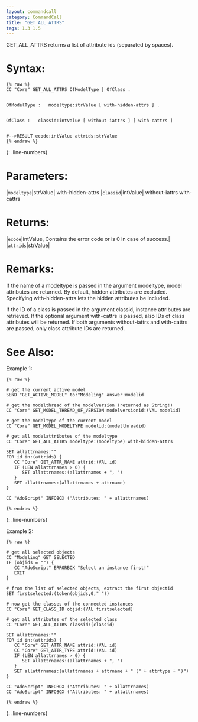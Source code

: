 ```yaml
---
layout: commandcall
category: CommandCall
title: "GET_ALL_ATTRS"
tags: 1.3 1.5
---
```


GET_ALL_ATTRS returns a list of attribute ids (separated by spaces).

# Syntax:  

```adoscript
{% raw %}
CC "Core" GET_ALL_ATTRS OfModelType | OfClass .


OfModelType :	modeltype:strValue [ with-hidden-attrs ] .


OfClass :	classid:intValue [ without-iattrs ] [ with-cattrs ]


#-->RESULT ecode:intValue attrids:strValue
{% endraw %}
```
{: .line-numbers}

# Parameters:  

|`modeltype`|strValue|
with-hidden-attrs
|`classid`|intValue|
without-iattrs
with-cattrs

# Returns:  

|`ecode`|intValue, Contains the error code or is 0 in case of success.|
|`attrids`|strValue|

# Remarks:

If the name of a modeltype is passed in the argument modeltype, model attributes are returned. By default, hidden attributes are excluded. Specifying with-hidden-attrs lets the hidden attributes be included.

If the ID of a class is passed in the argument classid, instance attributes are retrieved. If the optional argument with-cattrs is passed, also IDs of class attributes will be returned. If both arguments without-iattrs and with-cattrs are passed, only class attribute IDs are returned.

# See Also:  



Example 1:

```adoscript
{% raw %}

# get the current active model
SEND "GET_ACTIVE_MODEL" to:"Modeling" answer:modelid

# get the modelthread of the modelversion (returned as String!)
CC "Core" GET_MODEL_THREAD_OF_VERSION modelversionid:(VAL modelid)

# get the modeltype of the current model
CC "Core" GET_MODEL_MODELTYPE modelid:(modelthreadid)

# get all modelattributes of the modeltype
CC "Core" GET_ALL_ATTRS modeltype:(modeltype) with-hidden-attrs

SET allattrnames:""
FOR id in:(attrids) {
   CC "Core" GET_ATTR_NAME attrid:(VAL id)
   IF (LEN allattrnames > 0) {
      SET allattrnames:(allattrnames + ", ")
   }
   SET allattrnames:(allattrnames + attrname)
}

CC "AdoScript" INFOBOX ("Attributes: " + allattrnames)

{% endraw %}
```
{: .line-numbers}

Example 2:

```adoscript
{% raw %}

# get all selected objects
CC "Modeling" GET_SELECTED
IF (objids = "") {
   CC "AdoScript" ERRORBOX "Select an instance first!"
   EXIT
}

# from the list of selected objects, extract the first objectid
SET firstselected:(token(objids,0," "))

# now get the classes of the connected instances
CC "Core" GET_CLASS_ID objid:(VAL firstselected)

# get all attributes of the selected class
CC "Core" GET_ALL_ATTRS classid:(classid)

SET allattrnames:""
FOR id in:(attrids) {
   CC "Core" GET_ATTR_NAME attrid:(VAL id)
   CC "Core" GET_ATTR_TYPE attrid:(VAL id)
   IF (LEN allattrnames > 0) {
      SET allattrnames:(allattrnames + ", ")
   }
   SET allattrnames:(allattrnames + attrname + " (" + attrtype + ")")
}

CC "AdoScript" INFOBOX ("Attributes: " + allattrnames)
CC "AdoScript" INFOBOX ("Attributes: " + allattrnames)

{% endraw %}
```
{: .line-numbers}

